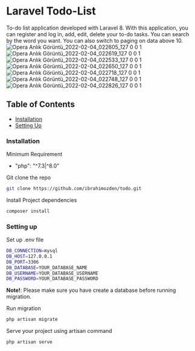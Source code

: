# Laravel Todo-List

To-do list application developed with Laravel 8.
With this application, you can register and log in, add, edit, delete your to-do tasks. You can search by the word you want. You can also switch to paging on data above 10.
![Opera Anlık Görüntü_2022-02-04_022605_127 0 0 1](https://user-images.githubusercontent.com/43759769/152446407-c55c5a0b-43d5-4079-a7e8-a0f7fbc05561.png)
![Opera Anlık Görüntü_2022-02-04_022619_127 0 0 1](https://user-images.githubusercontent.com/43759769/152446427-2b31a997-eb5f-4307-a403-7d836bd58325.png)
![Opera Anlık Görüntü_2022-02-04_022533_127 0 0 1](https://user-images.githubusercontent.com/43759769/152446453-9cc648cb-7c0c-43d3-8ba1-fe19b6116007.png)
![Opera Anlık Görüntü_2022-02-04_022650_127 0 0 1](https://user-images.githubusercontent.com/43759769/152446484-005bdf9f-1266-42e8-8611-85e7d5f7917d.png)
![Opera Anlık Görüntü_2022-02-04_022718_127 0 0 1](https://user-images.githubusercontent.com/43759769/152446497-d0409a7b-a162-45f7-8439-b760b294a9f4.png)
![Opera Anlık Görüntü_2022-02-04_022748_127 0 0 1](https://user-images.githubusercontent.com/43759769/152446564-0ddaa498-0409-4830-94c4-f8ff6c68d137.png)
![Opera Anlık Görüntü_2022-02-04_022826_127 0 0 1](https://user-images.githubusercontent.com/43759769/152446566-e3071ab9-758d-4af0-a980-f3c0483a188f.png)

## Table of Contents

- [Installation](#installation)
- [Setting Up](#setting-up)

### Installation

Minimum Requirement

- "php": "^7.3|^8.0"


Git clone the repo

```sh
git clone https://github.com/ibrahimozden/todo.git
```

Install Project dependencies

```sh
composer install
```

### Setting up

Set up .env file

```sh
DB_CONNECTION=mysql
DB_HOST=127.0.0.1
DB_PORT=3306
DB_DATABASE=YOUR_DATABASE_NAME
DB_USERNAME=YOUR_DATABASE_USERNAME
DB_PASSWORD=YOUR_DATABASE_PASSWORD
```

**Note!**: Please make sure you have create a database before running migration.

Run migration

```sh
php artisan migrate
```

Serve your project using artisan command

```sh
php artisan serve
```
